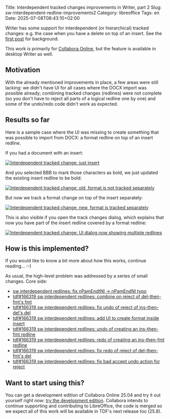 Title: Interdependent tracked changes improvements in Writer, part 2
Slug: sw-interdependent-redline-improvements2
Category: libreoffice
Tags: en
Date: 2025-07-08T08:43:10+02:00

Writer has some support for interdependent (or hierarchical) tracked changes: e.g. the case when you
have a delete on top of an insert. See the [first
post]({filename}/2025/sw-interdependent-redline-improvements.md) for background.

This work is primarily for [Collabora Online](https://www.collaboraonline.com/), but the feature is
available in desktop Writer as well.

## Motivation

With the already mentioned improvements in place, a few areas were still lacking: we didn't have UI
for all cases where the DOCX import was possible already; combining tracked changes (redlines) were
not complete (so you don't have to reject all parts of a logical redline one by one) and some of the
undo/redo code didn't work as expected.

## Results so far

Here is a sample case where the UI was missing to create something that was possible to import from
DOCX: a format redline on top of an insert redline.

If you had a document with an insert:

[![Interdependent tracked change: just insert](https://share.vmiklos.hu/blog/sw-interdependent-redline-improvements2/1-baseline.png)](https://share.vmiklos.hu/blog/sw-interdependent-redline-improvements2/1-baseline.png)

And you selected BBB to mark those characters as bold, we just updated the existing insert redline
to be bold:

[![Interdependent tracked change: old, format is not tracked separately](https://share.vmiklos.hu/blog/sw-interdependent-redline-improvements2/2-edit-old.png)](https://share.vmiklos.hu/blog/sw-interdependent-redline-improvements2/2-edit-old.png)

But now we track a format change on top of the insert separately:

[![Interdependent tracked change: new, format is tracked separately](https://share.vmiklos.hu/blog/sw-interdependent-redline-improvements2/3-edit-new.png)](https://share.vmiklos.hu/blog/sw-interdependent-redline-improvements2/3-edit-new.png)

This is also visible if you open the track changes dialog, which explains that now you have part of
the insert redline covered by a format redline:

[![Interdependent tracked change: UI dialog now showing multiple redlines ](https://share.vmiklos.hu/blog/sw-interdependent-redline-improvements2/4-dialog.png)](https://share.vmiklos.hu/blog/sw-interdependent-redline-improvements2/4-dialog.png)

## How is this implemented?

If you would like to know a bit more about how this works, continue reading... :-)

As usual, the high-level problem was addressed by a series of small changes. Core side:

- [sw interdependent redlines: fix nPamEndtNI -> nPamEndNI typo](https://git.libreoffice.org/core/commit/cc2babfa0a960c7d52ea7997aea19dcf10c12d08)
- [tdf#166319 sw interdependent redlines: combine on reject of del-then-fmt's fmt](https://git.libreoffice.org/core/commit/82b24dd9748c6c0a2990e70bda0960ae26415390)
- [tdf#166319 sw interdependent redlines: fix undo of reject of ins-then-del's del](https://git.libreoffice.org/core/commit/612ba7b2bc5d1d12c10287094263f6d31983a3d8)
- [tdf#166319 sw interdependent redlines: add UI to create format inside insert](https://git.libreoffice.org/core/commit/eef0dfed817e40cd83e8ba8e290f45c224257f97)
- [tdf#166319 sw interdependent redlines: undo of creating an ins-then-fmt redline](https://git.libreoffice.org/core/commit/0566e8e1776921ecb26f0ddd0546ec10afeed8e0)
- [tdf#166319 sw interdependent redlines: redo of creating an ins-then-fmt redline](https://git.libreoffice.org/core/commit/e06eb6b4a6176692d25c758121012473fe638043)
- [tdf#166319 sw interdependent redlines: fix redo of reject of del-then-fmt's del](https://git.libreoffice.org/core/commit/5ed41ca44bee5122a9db4aa946f6e3ecd9432574)
- [tdf#166319 sw interdependent redlines: fix bad accept undo action for reject](https://git.libreoffice.org/core/commit/76c2168a276f0996deeac08ce176525821fb056e)

## Want to start using this?

You can get a development edition of Collabora Online 25.04 and try it out yourself right now: [try
the development edition](https://www.collaboraonline.com/code/).  Collabora intends to continue
supporting and contributing to LibreOffice, the code is merged so we expect all of this work will be
available in TDF's next release too (25.8).
